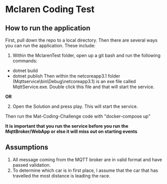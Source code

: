 # Mclaren Coding Test

## How to run the application
First, pull down the repo to a local directory. Then there are several ways you can run the application. These include:
1. Within the MclarenTest folder, open up a git bash and run the following commands:
  - dotnet build
  - dotnet publish
Then within the netcoreapp3.1 folder (Mqttservice\bin\Debug\netcoreapp3.1) is an exe file called MqttService.exe. Double click this file and that will start the service. 

**OR**

2. Open the Solution and press play. This will start the service.

Then run the Mat-Coding-Challenge code with "docker-compose up"

**It is important that you run the service before you run the MqttBroker/WebApp or else it will miss out on starting events**

## Assumptions
1. All message coming from the MQTT broker are in valid format and have passed validation.
2. To determine which car is in first place, I assume that the car that has travelled the most distance is leading the race.
